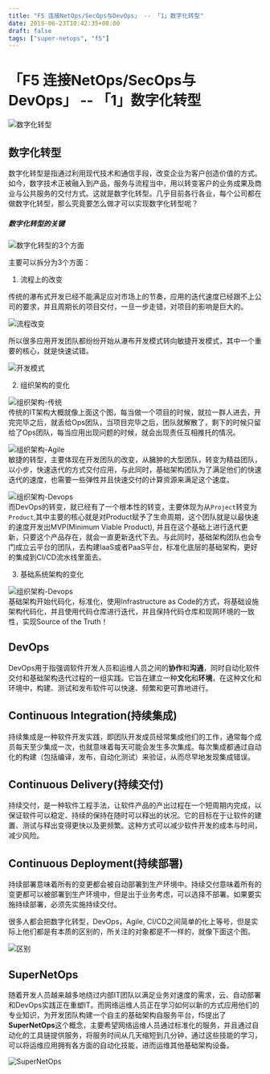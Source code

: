 ```yaml
---
title: "F5 连接NetOps/SecOps与DevOps」 -- 「1」数字化转型"
date: 2019-06-23T10:42:35+08:00
draft: false
tags: ["super-netops", "f5"]
---
```


# 「F5 连接NetOps/SecOps与DevOps」 -- 「1」数字化转型


![数字化转型](https://ottodeng.oss-cn-shenzhen.aliyuncs.com/2.png)

## 数字化转型

数字化转型是指通过利用现代技术和通信手段，改变企业为客户创造价值的方式。如今，数字技术正被融入到产品，服务与流程当中，用以转变客户的业务成果及商业与公共服务的交付方式。这就是数字化转型。几乎目前各行各业，每个公司都在做数字化转型，那么究竟要怎么做才可以实现数字化转型呢？

##### 数字化转型的关键

![数字化转型的3个方面](https://ottodeng.oss-cn-shenzhen.aliyuncs.com/3.png)

主要可以拆分为3个方面：   
1) 流程上的改变   

传统的瀑布式开发已经不能满足应对市场上的节奏，应用的迭代速度已经跟不上公司的要求，并且周期长的项目交付，一旦一步走错，对项目的影响是巨大的。   

![流程改变](https://ottodeng.oss-cn-shenzhen.aliyuncs.com/4.png)

所以很多应用开发团队都纷纷开始从瀑布开发模式转向敏捷开发模式，其中一个重要的核心，就是快速试错。   

![开发模式](https://ottodeng.oss-cn-shenzhen.aliyuncs.com/5.png)

2) 组织架构的变化   

![组织架构-传统](https://ottodeng.oss-cn-shenzhen.aliyuncs.com/6.png)   
传统的IT架构大概就像上面这个图，每当做一个项目的时候，就拉一群人进去，开完完毕之后，就丢给Ops团队，当项目完毕之后，团队就解散了，剩下的时候只留给了Ops团队，每当应用出现问题的时候，就会出现责任互相推托的情况。   

![组织架构-Agile](https://ottodeng.oss-cn-shenzhen.aliyuncs.com/7.png)   
敏捷的转型，主要体现在开发团队的改变，从臃肿的大型团队，转变为精益团队，以小步，快速迭代的方式交付应用，与此同时，基础架构团队为了满足他们的快速迭代的速度，也需要一些弹性并且快速交付的计算资源来满足这个速度。   

![组织架构-Devops](https://ottodeng.oss-cn-shenzhen.aliyuncs.com/8.png)   
而DevOps的转变，就已经有了一个根本性的转变，主要体现为从`Project`转变为`Product`,其中主要的核心就是对Product赋予了生命周期，这个团队就是以最快速的速度开发出MVP(Minimum Viable Product), 并且在这个基础上进行迭代更新，只要这个产品存在，就会一直更新迭代下去。与此同时，基础架构团队也会专门成立云平台的团队，去构建IaaS或者PaaS平台，标准化底层的基础架构，更好的集成到CI/CD流水线里面去。

3) 基础系统架构的变化   

![组织架构-Devops](https://ottodeng.oss-cn-shenzhen.aliyuncs.com/10.png)   
基础架构开始代码化，标准化，使用Infrastructure as Code的方式，将基础设施架构代码化，并且使用代码仓库进行迭代，并且保持代码仓库和现网环境的一致性，实现Source of the Truth！   

## DevOps

DevOps用于指强调软件开发人员和运维人员之间的**协作**和**沟通**，同时自动化软件交付和基础架构迭代过程的一组实践。它旨在建立一种**文化**和**环境**，在这种文化和环境中，构建、测试和发布软件可以快速、频繁和更可靠地进行。   

## Continuous Integration(持续集成)   

持续集成是一种软件开发实践，即团队开发成员经常集成他们的工作，通常每个成员每天至少集成一次，也就意味着每天可能会发生多次集成。每次集成都通过自动化的构建（包括编译，发布，自动化测试）来验证，从而尽早地发现集成错误。   

## Continuous Delivery(持续交付)   

持续交付，是一种软件工程手法，让软件产品的产出过程在一个短周期内完成，以保证软件可以稳定、持续的保持在随时可以释出的状况。它的目标在于让软件的建置、测试与释出变得更快以及更频繁。这种方式可以减少软件开发的成本与时间，减少风险。   

## Continuous Deployment(持续部署)   

持续部署意味着所有的变更都会被自动部署到生产环境中。持续交付意味着所有的变更都可以被部署到生产环境中，但是出于业务考虑，可以选择不部署。如果要实施持续部署，必须先实施持续交付。   

很多人都会把数字化转型，DevOps，Agile, CI/CD之间简单的化上等号，但是实际上他们都是有本质的区别的，所关注的对象都是不一样的，就像下面这个图。

![区别](https://ottodeng.oss-cn-shenzhen.aliyuncs.com/12.png)   

## SuperNetOps

随着开发人员越来越多地绕过内部IT团队以满足业务对速度的需求，云、自动部署和DevOps实践正在重塑IT。而网络运维人员正在学习如何以新的方式应用他们的专业知识，为开发团队构建一个自主的基础架构自服务平台，f5提出了**SuperNetOps**这个概念，主要希望网络运维人员通过标准化的服务，并且通过自动化的工具链提供服务，将服务时间从几天缩短到几分钟，通过这些技能的学习，可以将运维应用拥有各方面的自动化技能，进而运维其他基础架构设备。

![SuperNetOps](https://ottodeng.oss-cn-shenzhen.aliyuncs.com/13.png)   
